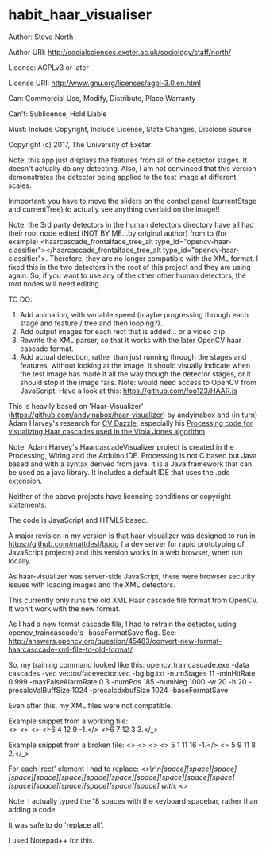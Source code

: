 
habit_haar_visualiser
================

Author:  Steve North

Author URI:  http://socialsciences.exeter.ac.uk/sociology/staff/north/

License: AGPLv3 or later

License URI: http://www.gnu.org/licenses/agpl-3.0.en.html

Can: Commercial Use, Modify, Distribute, Place Warranty

Can't: Sublicence, Hold Liable

Must: Include Copyright, Include License, State Changes, Disclose Source

Copyright (c) 2017, The University of Exeter

Note: this app just displays the features from all of the detector stages. It doesn't actually do any detecting.
Also, I am not convinced that this version demonstrates the detector being applied to the test image at different scales.

Inmportant: you have to move the sliders on the control panel (currentStage and currentTree) to actually see anything overlaid on the image!!

Note: the 3rd party detectors in the human detectors directory have all had their root node edited (NOT BY ME...by original author) from <cascade></cascade> to (for example) <haarcascade_frontalface_tree_alt type_id="opencv-haar-classifier"></haarcascade_frontalface_tree_alt type_id="opencv-haar-classifier">.
Therefore, they are no longer compatible with the XML format. I fixed this in the two detectors in the root of this project and they are using <cascade> again. So, if you want to use any of the other other human detectors, the root nodes will need editing.

TO DO:

1. Add animation, with variable speed (maybe progressing through each stage and feature / tree and then looping?).
2. Add output images for each rect that is added... or a video clip.
3. Rewrite the XML parser, so that it works with the later OpenCV haar cascade format.
4. Add actual detection, rather than just running through the stages and features, without looking at the image. It should visually indicate when the test image has made it all the way though the detector stages, or it should stop if the image fails. Note: would need access to OpenCV from JavaScript. Have a look at this: https://github.com/foo123/HAAR.js

This is heavily based on 'Haar-Visualizer' (https://github.com/andyinabox/haar-visualizer) by andyinabox and (in turn) Adam Harvey's research for [CV Dazzle](https://cvdazzle.com/), especially his [Processing code for visualizing Haar cascades used in the Viola Jones algorithm](https://github.com/adamhrv/HaarcascadeVisualizer).

Note: Adam Harvey's HaarcascadeVisualizer project is created in the Processing, Wiring and the Arduino IDE. Processing is not C based but Java based and with a syntax derived from java. It is a Java framework that can be used as a java library. It includes a default IDE that uses the .pde extension.

Neither of the above projects have licencing conditions or copyright statements.

The code is JavaScript and HTML5 based.

A major revision in my version is that haar-visualizer was designed to run in https://github.com/mattdesl/budo ( a dev server for rapid prototyping of JavaScript projects) and this version works in a web browser, when run locally.

As haar-visualizer was server-side JavaScript, there were browser security issues with loading images and the XML detectors. 

This currently only runs the old XML Haar cascade file format from OpenCV. It won't work with the new format.

As I had a new format cascade file, I had to retrain the detector, using opencv_traincascade's -baseFormatSave flag. See: http://answers.opencv.org/question/45483/convert-new-format-haarcasccade-xml-file-to-old-format/

So, my training command looked like this: 
opencv_traincascade.exe -data cascades -vec vector/facevector.vec -bg bg.txt -numStages 11 -minHitRate 0.999 -maxFalseAlarmRate 0.3 -numPos 185 -numNeg 1000 -w 20 -h 20 -precalcValBuffSize 1024 -precalcdxbufSize 1024 -baseFormatSave

Even after this, my XML files were not compatible. 

Example snippet from a working file:				  
<stages>
    <_>
      <!-- stage 0 -->
      <trees>
        <_>
          <!-- tree 0 -->
          <_>
            <!-- root node -->
            <feature>
              <rects>
                <_>6 4 12 9 -1.</_>
                <_>6 7 12 3 3.</_></rects>

Example snippet from a broken file:
<stages>
    <_>
      <trees>
        <_>
          <_>
            <feature>
              <rects>
                <_>
                  5 1 11 16 -1.</_>
                <_>
                  5 9 11 8 2.</_></rects>

For each 'rect' element I had to replace:
<_>\r\n[space][space][space][space][space][space][space][space][space][space][space][space][space][space][space][space][space][space]
with: <_>

Note: I actually typed the 18 spaces with the keyboard spacebar, rather than adding a code.

It was safe to do 'replace all'.

I used Notepad++ for this.